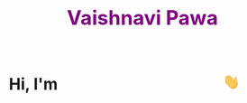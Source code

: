 <h1 align="center">
   Hi, I'm  
   <svg width="280">
      <text x="10" y="35" fill="purple" font-size="35" font-weight="bold">Vaishnavi Pawar</text>
   </svg>
   <img src="https://raw.githubusercontent.com/ABSphreak/ABSphreak/master/gifs/Hi.gif" width="30px">
</h1>




<!--
**vaishnavipawar09/vaishnavipawar09** is a ✨ _special_ ✨ repository because its `README.md` (this file) appears on your GitHub profile.

Here are some ideas to get you started:

- 🔭 I’m currently working on ...
- 🌱 I’m currently learning ...
- 👯 I’m looking to collaborate on ...
- 🤔 I’m looking for help with ...
- 💬 Ask me about ...
- 📫 How to reach me: ...
- 😄 Pronouns: ...
- ⚡ Fun fact: ...
-->
